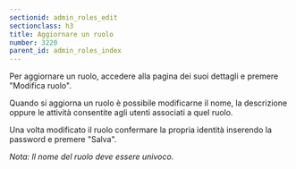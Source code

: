 ```yaml
---
sectionid: admin_roles_edit
sectionclass: h3
title: Aggiornare un ruolo
number: 3220
parent_id: admin_roles_index
---
```

Per aggiornare un ruolo, accedere alla pagina dei suoi dettagli e premere "Modifica ruolo".

Quando si aggiorna un ruolo è possibile modificarne il nome, la descrizione oppure le attività consentite agli utenti associati a quel ruolo.

Una volta modificato il ruolo confermare la propria identità inserendo la password e premere "Salva".

_Nota: Il nome del ruolo deve essere univoco._
